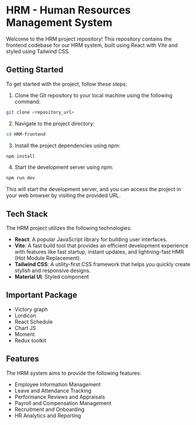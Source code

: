# HRM - Human Resources Management System

Welcome to the HRM project repository! This repository contains the frontend codebase for our HRM system, built using React with Vite and styled using Tailwind CSS.

## Getting Started

To get started with the project, follow these steps:

1. Clone the Git repository to your local machine using the following command:

```bash
git clone <repository_url>
```

2. Navigate to the project directory:

```bash
cd HRM-frontend
```

3. Install the project dependencies using npm:

```bash
npm install
```

4. Start the development server using npm:

```bash
npm run dev
```

This will start the development server, and you can access the project in your web browser by visiting the provided URL.

## Tech Stack

The HRM project utilizes the following technologies:

- **React**: A popular JavaScript library for building user interfaces.
- **Vite**: A fast build tool that provides an efficient development experience with features like fast startup, instant updates, and lightning-fast HMR (Hot Module Replacement).
- **Tailwind CSS**: A utility-first CSS framework that helps you quickly create stylish and responsive designs.
- **Material UI**: Styled component

## Important Package
- Victory graph
- Lordicon
- React Schedule
- Chart JS
- Moment
- Redux toolkit

## Features

The HRM system aims to provide the following features:

- Employee Information Management
- Leave and Attendance Tracking
- Performance Reviews and Appraisals
- Payroll and Compensation Management
- Recruitment and Onboarding
- HR Analytics and Reporting
